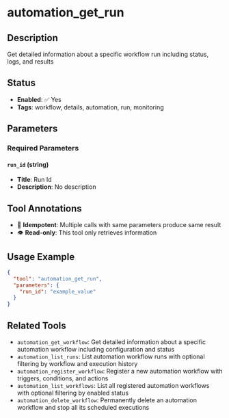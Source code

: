 # automation_get_run

## Description
Get detailed information about a specific workflow run including status, logs, and results

## Status
- **Enabled**: ✅ Yes
- **Tags**: workflow, details, automation, run, monitoring

## Parameters

### Required Parameters

#### `run_id` (string)
- **Title**: Run Id
- **Description**: No description

## Tool Annotations

- 🔄 **Idempotent**: Multiple calls with same parameters produce same result
- 👁️ **Read-only**: This tool only retrieves information

## Usage Example

```json
{
  "tool": "automation_get_run",
  "parameters": {
    "run_id": "example_value"
  }
}
```

## Related Tools

- `automation_get_workflow`: Get detailed information about a specific automation workflow including configuration and status
- `automation_list_runs`: List automation workflow runs with optional filtering by workflow and execution history
- `automation_register_workflow`: Register a new automation workflow with triggers, conditions, and actions
- `automation_list_workflows`: List all registered automation workflows with optional filtering by enabled status
- `automation_delete_workflow`: Permanently delete an automation workflow and stop all its scheduled executions

